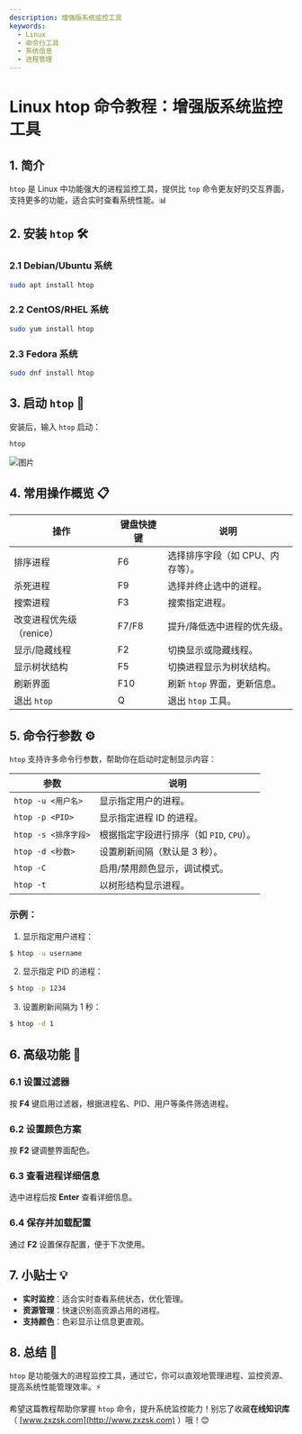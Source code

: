 ```yaml
---
description: 增强版系统监控工具
keywords:
  - Linux
  - 命令行工具
  - 系统信息
  - 进程管理
---
```


# Linux htop 命令教程：增强版系统监控工具 

## 1. 简介

`htop` 是 Linux 中功能强大的进程监控工具，提供比 `top` 命令更友好的交互界面，支持更多的功能，适合实时查看系统性能。📊

## 2. 安装 `htop` 🛠️

### 2.1 Debian/Ubuntu 系统

```bash
sudo apt install htop
```

### 2.2 CentOS/RHEL 系统

```bash
sudo yum install htop
```

### 2.3 Fedora 系统

```bash
sudo dnf install htop
```

## 3. 启动 `htop` 🚀

安装后，输入 `htop` 启动：

```bash
htop
```

![图片](https://img.zxzsk.com/1/recording-20240608162548-1adcpuv.gif)

## 4. 常用操作概览 📋

| 操作                          | 键盘快捷键           | 说明                              |
|-------------------------------|---------------------|-----------------------------------|
| 排序进程                       | F6                  | 选择排序字段（如 CPU、内存等）。   |
| 杀死进程                       | F9                  | 选择并终止选中的进程。             |
| 搜索进程                       | F3                  | 搜索指定进程。                     |
| 改变进程优先级（renice）        | F7/F8               | 提升/降低选中进程的优先级。       |
| 显示/隐藏线程                  | F2                  | 切换显示或隐藏线程。               |
| 显示树状结构                    | F5                  | 切换进程显示为树状结构。           |
| 刷新界面                       | F10                 | 刷新 `htop` 界面，更新信息。       |
| 退出 `htop`                    | Q                   | 退出 `htop` 工具。                 |

## 5. 命令行参数 ⚙️

`htop` 支持许多命令行参数，帮助你在启动时定制显示内容：

| 参数          | 说明                              |
|---------------|-----------------------------------|
| `htop -u <用户名>`  | 显示指定用户的进程。              |
| `htop -p <PID>`     | 显示指定进程 ID 的进程。          |
| `htop -s <排序字段>` | 根据指定字段进行排序（如 `PID`, `CPU`）。 |
| `htop -d <秒数>`    | 设置刷新间隔（默认是 3 秒）。     |
| `htop -C`           | 启用/禁用颜色显示，调试模式。      |
| `htop -t`           | 以树形结构显示进程。              |

### 示例：

1. 显示指定用户进程：

```bash
$ htop -u username
```

2. 显示指定 PID 的进程：

```bash
$ htop -p 1234
```

3. 设置刷新间隔为 1 秒：

```bash
$ htop -d 1
```

## 6. 高级功能 🧠

### 6.1 设置过滤器

按 **F4** 键启用过滤器，根据进程名、PID、用户等条件筛选进程。

### 6.2 设置颜色方案

按 **F2** 键调整界面配色。

### 6.3 查看进程详细信息

选中进程后按 **Enter** 查看详细信息。

### 6.4 保存并加载配置

通过 **F2** 设置保存配置，便于下次使用。

## 7. 小贴士 💡

- **实时监控**：适合实时查看系统状态，优化管理。
- **资源管理**：快速识别高资源占用的进程。
- **支持颜色**：色彩显示让信息更直观。

## 8. 总结 🎯

`htop` 是功能强大的进程监控工具，通过它，你可以直观地管理进程、监控资源、提高系统性能管理效率。⚡

希望这篇教程帮助你掌握 `htop` 命令，提升系统监控能力！别忘了收藏**在线知识库**（ [www.zxzsk.com](http://www.zxzsk.com) ）哦！😊



